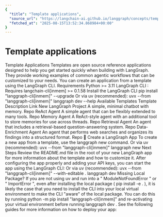 ```yaml
---
{
  "title": "Template applications",
  "source_url": "https://langchain-ai.github.io/langgraph/concepts/template_applications/",
  "fetched_at": "2025-08-15T13:52:34.868984+00:00"
}
---
```


# Template applications

Template Applications
Templates are open source reference applications designed to help you get started quickly when building with LangGraph. They provide working examples of common agentic workflows that can be customized to your needs.
You can create an application from a template using the LangGraph CLI.
Requirements
Python >= 3.11
LangGraph CLI
: Requires langchain-cli[inmem] >= 0.1.58
Install the LangGraph CLI
pip
install
"langgraph-cli[inmem]"
--upgrade
Or via
uv
(recommended):
uvx
--from
"langgraph-cli[inmem]"
langgraph
dev
--help
Available Templates
Template
Description
Link
New LangGraph Project
A simple, minimal chatbot with memory.
Repo
ReAct Agent
A simple agent that can be flexibly extended to many tools.
Repo
Memory Agent
A ReAct-style agent with an additional tool to store memories for use across threads.
Repo
Retrieval Agent
An agent that includes a retrieval-based question-answering system.
Repo
Data-Enrichment Agent
An agent that performs web searches and organizes its findings into a structured format.
Repo
🌱 Create a LangGraph App
To create a new app from a template, use the
langgraph new
command.
Or via
uv
(recommended):
uvx
--from
"langgraph-cli[inmem]"
langgraph
new
Next Steps
Review the
README.md
file in the root of your new LangGraph app for more information about the template and how to customize it.
After configuring the app properly and adding your API keys, you can start the app using the LangGraph CLI:
Or via
uv
(recommended):
uvx
--from
"langgraph-cli[inmem]"
--with-editable
.
langgraph
dev
Missing Local Package?
If you are not using
uv
and run into a "
ModuleNotFoundError
" or "
ImportError
", even after installing the local package (
pip install -e .
), it is likely the case that you need to install the CLI into your local virtual environment to make the CLI "aware" of the local package. You can do this by running
python -m pip install "langgraph-cli[inmem]"
and re-activating your virtual environment before running
langgraph dev
.
See the following guides for more information on how to deploy your app:
